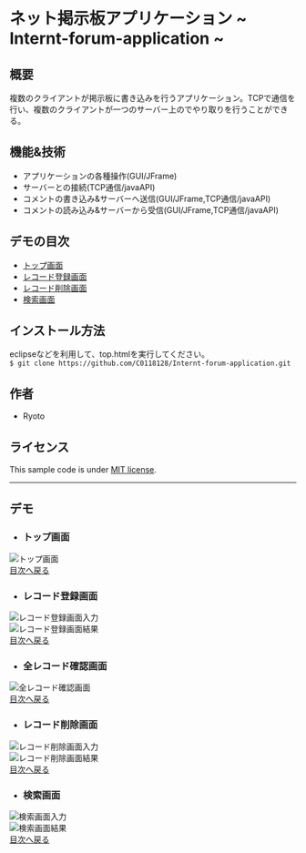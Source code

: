 # ネット掲示板アプリケーション ~ Internt-forum-application ~

## 概要
複数のクライアントが掲示板に書き込みを行うアプリケーション。TCPで通信を行い、複数のクライアントが一つのサーバー上のでやり取りを行うことができる。

## 機能&技術
* アプリケーションの各種操作(GUI/JFrame)
* サーバーとの接続(TCP通信/javaAPI)
* コメントの書き込み&サーバーへ送信(GUI/JFrame,TCP通信/javaAPI)
* コメントの読み込み&サーバーから受信(GUI/JFrame,TCP通信/javaAPI)

## デモの目次
* [トップ画面](#トップ画面)
* [レコード登録画面](#レコード登録画面)
* [レコード削除画面](#レコード削除画面)
* [検索画面](#検索画面)

## インストール方法
eclipseなどを利用して、top.htmlを実行してください。 </br>
`$ git clone https://github.com/C0118128/Internt-forum-application.git`


## 作者
* Ryoto

## ライセンス
This sample code is under [MIT license](https://en.wikipedia.org/wiki/MIT_License).

---

## デモ
* ### トップ画面
![トップ画面](Internt-forum-application/image/トップ画面.png) </br>
[目次へ戻る](#デモの目次)

* ### レコード登録画面
![レコード登録画面入力]() </br>
![レコード登録画面結果]() </br>
[目次へ戻る](#デモの目次)

* ### 全レコード確認画面
![全レコード確認画面]() </br>
[目次へ戻る](#デモの目次)

* ### レコード削除画面
![レコード削除画面入力]() </br>
![レコード削除画面結果]() </br>
[目次へ戻る](#デモの目次)

* ### 検索画面
![検索画面入力]() </br>
![検索画面結果]() </br>
[目次へ戻る](#デモの目次)
